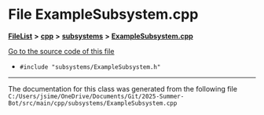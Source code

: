 

# File ExampleSubsystem.cpp



[**FileList**](files.md) **>** [**cpp**](dir_fdf2b31f12d3ebb2f617242d0514024b.md) **>** [**subsystems**](dir_2a59f1b00facdb43e21fc1c516c8806d.md) **>** [**ExampleSubsystem.cpp**](_example_subsystem_8cpp.md)

[Go to the source code of this file](_example_subsystem_8cpp_source.md)



* `#include "subsystems/ExampleSubsystem.h"`


































































------------------------------
The documentation for this class was generated from the following file `C:/Users/jsime/OneDrive/Documents/Git/2025-Summer-Bot/src/main/cpp/subsystems/ExampleSubsystem.cpp`

